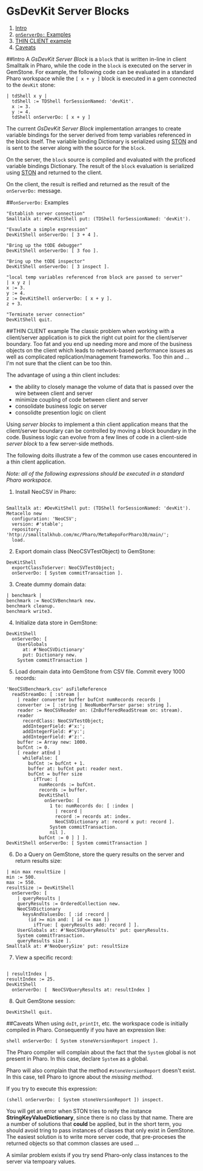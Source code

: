 # GsDevKit Server Blocks
1. [Intro](#intro)
1. [`onServerDo:` Examples](#onserverdo-examples)
2. [THIN CLIENT example](#thin-client-example)
3. [Caveats](#caveats)

##Intro
A *GsDevKit Server Block* is a `block` that is written in-line in client Smalltalk in Pharo, while the code in the `block` is executed on the server in GemStone.
For example, the following code can be evaluated in a standard Pharo workspace while the `[ x + y ]` block is executed in a gem connected to the `devKit` stone:

```Smalltalk
| tdShell x y |
  tdShell := TDShell forSessionNamed: 'devKit'.
  x := 3.
  y := 4.
  tdShell onServerDo: [ x + y ]
```

The current *GsDevKit Server Block* implementation arranges to create variable bindings for the server derived from temp variables referenced in the block itself.
The variable binding Dictionary is serialized using [STON][1] and is sent to the server along with the source for the `block`.

On the server, the `block` source is compiled and evaluated with the proficed variable bindings Dictionary.
The result of the `block` evaluation is serialized using [STON][1] and returned to the client.

On the client, the result is reified and returned as the result of the `onServerDo:` message.


##`onServerDo:` Examples

```Smalltalk
"Establish server connection"
Smalltalk at: #DevKitShell put: (TDShell forSessionNamed: 'devKit').

"Evaulate a simple expression"
DevKitShell onServerDo: [ 3 + 4 ].

"Bring up the tODE debugger"
DevKitShell onServerDo: [ 3 foo ].

"Bring up the tODE inspector"
DevKitShell onServerDo: [ 3 inspect ].

"local temp variables referenced from block are passed to server"
| x y z |
x := 3.
y := 4.
z := DevKitShell onServerDo: [ x + y ].
z + 3.

"Terminate server connection"
DevKitShell quit.
```

##THIN CLIENT example
The classic problem when working with a client/server application is to pick the right cut point for the client/server boundary.
Too fat and you end up needing more and more of the business objects on the client which leads to network-based performance issues as well as complicated replication/management frameworks.
Too thin and ... I'm not sure that the client can be too thin.

The advantage of using a thin client includes:
- the ability to closely manage the volume of data that is passed over the wire between client and server
- minimize coupling of code between client and server
- consolidate business logic on server
- consolidte presention logic on client

Using *server blocks* to implement a thin client application means that the client/server boundary can be controlled by moving a block boundary in the code.
Business logic can evolve from a few lines of code in a client-side *server block* to a few server-side methods.

The following doits illustrate a few of the common use cases encountered in a thin client application.

*Note: all of the following expressions should be executed in a standard Pharo workspace.*

1. Install NeoCSV in Pharo:
  ```Smalltalk

  Smalltalk at: #DevKitShell put: (TDShell forSessionNamed: 'devKit').
  Metacello new
    configuration: 'NeoCSV';
    version: #'stable';
    repository: 'http://smalltalkhub.com/mc/Pharo/MetaRepoForPharo30/main/';
    load.
  ```

2. Export domain class (NeoCSVTestObject) to GemStone:
  ```Smalltalk
  DevKitShell 
    exportClassToServer: NeoCSVTestObject;
    onServerDo: [ System commitTransaction ].
  ```

3. Create dummy domain data:
  ```Smalltalk
  | benchmark |
  benchmark := NeoCSVBenchmark new.
  benchmark cleanup.
  benchmark write3.
  ```

4. Initialize data store in GemStone:
  ```Smalltalk
  DevKitShell
    onServerDo: [ 
      UserGlobals
        at: #'NeoCSVDictionary'
        put: Dictionary new.
      System commitTransaction ]
  ```

5. Load domain data into GemStone from CSV file. Commit every 1000 records:
  ```Smalltalk
'NeoCSVBenchmark.csv' asFileReference
    readStreamDo: [ :stream | 
      | reader converter buffer bufCnt numRecords records |
      converter := [ :string | NeoNumberParser parse: string ].
      reader := NeoCSVReader on: (ZnBufferedReadStream on: stream).
      reader
        recordClass: NeoCSVTestObject;
        addIntegerField: #'x:';
        addIntegerField: #'y:';
        addIntegerField: #'z:'.
      buffer := Array new: 1000.
      bufCnt := 0.
      [ reader atEnd ]
        whileFalse: [ 
          bufCnt := bufCnt + 1.
          buffer at: bufCnt put: reader next.
          bufCnt = buffer size
            ifTrue: [ 
              numRecords := bufCnt.
              records := buffer.
              DevKitShell
                onServerDo: [ 
                  1 to: numRecords do: [ :index | 
                    | record |
                    record := records at: index.
                    NeoCSVDictionary at: record x put: record ].
                  System commitTransaction.
                  nil ].
              bufCnt := 0 ] ] ].
  DevKitShell onServerDo: [ System commitTransaction ]
  ```

6. Do a Query on GemStone, store the query results on the server and return results size:
  ```Smalltalk
  | min max resultSize |
  min := 500.
  max := 550.
  resultSize := DevKitShell
    onServerDo: [ 
      | queryResults |
      queryResults := OrderedCollection new.
      NeoCSVDictionary
        keysAndValuesDo: [ :id :record | 
          (id >= min and: [ id <= max ])
            ifTrue: [ queryResults add: record ] ].
      UserGlobals at: #'NeoCSVQueryResults' put: queryResults.
      System commitTransaction.
      queryResults size ].
  Smalltalk at: #'NeoQuerySize' put: resultSize
  ```

7. View a specific record:
  ```Smalltalk
	
  | resultIndex |
  resultIndex := 25.
  DevKitShell
    onServerDo: [  NeoCSVQueryResults at: resultIndex ]
  ```

8. Quit GemStone session:
  ```Smalltalk
  DevKitShell quit.
  ```

##Caveats
When using `doIt`, `printIt`, etc. the workspace code is initially compiled in Pharo.
Consequently if you have an expression like:

```Smalltalk
shell onServerDo: [ System stoneVersionReport inspect ].
```

The Pharo compiler will complain about the fact that the `System` global is not present in Pharo.
In this case, declare `System` as a global.

Pharo will also complain that the method `#stoneVersionReport` doesn't exist.
In this case, tell Pharo to ignore about the *missing method*.


If you try to execute this expression:

```Smalltalk
(shell onServerDo: [ System stoneVersionReport ]) inspect.
```

You will get an error when STON tries to reify the instance **StringKeyValueDictionary**, since there is no class by that name.
There are a number of solutions that **could** be applied, but in the short term, you should avoid tring to pass instances of classes that only exist in GemStone.
The easiest solution is to write more server code, that pre-proceses the returned objects so that common classes are used ...

A similar problem exists if you try send Pharo-only class instances to the server via tempoary values.


[1]: https://github.com/GsDevKit/ston#ston---smalltalk-object-notation
